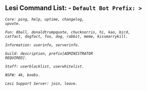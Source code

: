 ## Lesi Command List: - <code>Default Bot Prefix: ></code>
<code>*Core: ping, help, uptime, changelog, upvote.*</code>

<code>*Fun: 8ball, donaldtrumpquote, chucknorris, hi, kao, bird, catfact, dogfact, fox, dog, rabbit, meme, kissmarrykill.*</code>

<code>*Information: userinfo, serverinfo.*</code>

<code>*Guild: description, prefix[ADMINISTRATOR REQUIRED].*</code>

<code>*Staff: userblacklist, userwhitelist.*</code>

<code>*NSFW: 4k, boobs.*</code>

<code>*Lesi Support Server: join, leave.*</code>
